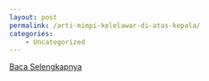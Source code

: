 ```yaml
---
layout: post
permalink: /arti-mimpi-kelelawar-di-atas-kepala/
categories:
    - Uncategorized
---
```


[Baca Selengkapnya](/06)